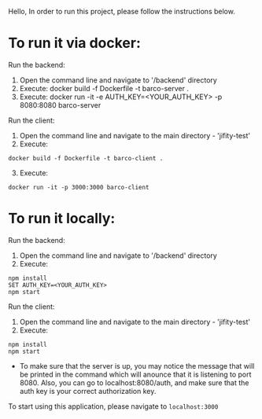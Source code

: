 Hello,
In order to run this project, please follow the instructions below.

# To run it via docker:
Run the backend:
1. Open the command line and navigate to '/backend' directory
2. Execute: docker build -f Dockerfile -t barco-server .
3. Execute: docker run -it -e AUTH_KEY=<YOUR_AUTH_KEY> -p 8080:8080 barco-server

Run the client:
1. Open the command line and navigate to the main directory - 'jifity-test'
2. Execute: 
  ```
  docker build -f Dockerfile -t barco-client .
  ```
3. Execute: 
  ```
  docker run -it -p 3000:3000 barco-client
  ```


# To run it locally:
Run the backend:
1. Open the command line and navigate to '/backend' directory
2. Execute:
  ```
  npm install
  SET AUTH_KEY=<YOUR_AUTH_KEY>
  npm start
  ```


Run the client:
1. Open the command line and navigate to the main directory - 'jifity-test'
2. Execute: 
  ```
  npm install
  npm start
  ```


* To make sure that the server is up, you may notice the message that will be printed in the command which will anounce that it is listening to port 8080.
Also, you can go to localhost:8080/auth, and make sure that the auth key is your correct authorization key.


To start using this application, please navigate to `localhost:3000`
